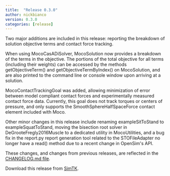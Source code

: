 ```yaml
---
title:  "Release 0.3.0"
author: nickbianco
version: 0.3.0
categories: [release]
---
```

Two major additions are included in this release: reporting
the breakdown of solution objective terms and contact force tracking.

When using MocoCasADiSolver, MocoSolution now provides a breakdown of
the terms in the objective. The portions of the total objective for all
terms (including their weights) can be accessed by the methods
getObjectiveTerm() and getObjectiveTermByIndex() on MocoSolution, and
are also printed to the command line or console window upon arriving at
a solution.

MocoContactTrackingGoal was added, allowing minimization of error
between model compliant contact forces and experimentally measured
contact force data. Currently, this goal does not track torques or
centers of pressure, and only supports the SmoothSphereHalfSpaceForce
contact element included with Moco.

Other minor changes in this release include renaming exampleSitToStand
to exampleSquatToStand, moving the bisection root solver in
DeGrooteFregly2016Muscle to a dedicated utility in MocoUtilities, and
a bug fix in the report.py report generation tool related to the
STOFileAdapter no longer have a read() method due to a recent change
in OpenSim's API.

These changes, and changes from previous releases, are reflected in the
[CHANGELOG.md file](https://github.com/opensim-org/opensim-moco/blob/0.3.0/CHANGELOG.md).

Download this release from [SimTK](https://simtk.org/frs/?group_id=1815).
